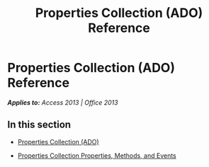 ﻿---
title: Properties Collection (ADO) Reference
TOCTitle: Properties Collection (ADO)
ms:assetid: 98b2d015-07ad-48df-8c3d-810bcea48618
ms:mtpsurl: https://msdn.microsoft.com/en-us/library/JJ249684(v=office.15)
ms:contentKeyID: 48546497
ms.date: 09/18/2015
mtps_version: v=office.15
---

# Properties Collection (ADO) Reference


_**Applies to:** Access 2013 | Office 2013_

## In this section

  - [Properties Collection (ADO)](properties-collection-ado.md)

  - [Properties Collection Properties, Methods, and Events](properties-collection-properties-methods-and-events.md)

